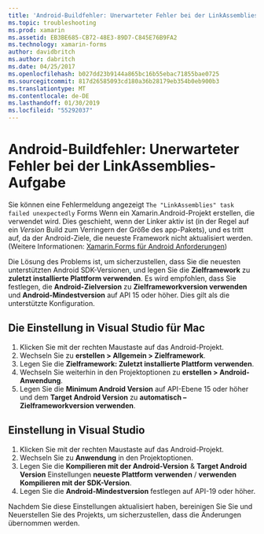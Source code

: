 ```yaml
---
title: 'Android-Buildfehler: Unerwarteter Fehler bei der LinkAssemblies-Aufgabe'
ms.topic: troubleshooting
ms.prod: xamarin
ms.assetid: EB3BE685-CB72-48E3-89D7-C845E76B9FA2
ms.technology: xamarin-forms
author: davidbritch
ms.author: dabritch
ms.date: 04/25/2017
ms.openlocfilehash: b027dd23b9144a865bc16b55ebac71855bae0725
ms.sourcegitcommit: 817d26585093cd180a36b28179eb354b0eb900b3
ms.translationtype: MT
ms.contentlocale: de-DE
ms.lasthandoff: 01/30/2019
ms.locfileid: "55292037"
---
```

# <a name="android-build-error--the-linkassemblies-task-failed-unexpectedly"></a>Android-Buildfehler: Unerwarteter Fehler bei der LinkAssemblies-Aufgabe

Sie können eine Fehlermeldung angezeigt `The "LinkAssemblies" task failed unexpectedly` Forms Wenn ein Xamarin.Android-Projekt erstellen, die verwendet wird. Dies geschieht, wenn der Linker aktiv ist (in der Regel auf ein *Version* Build zum Verringern der Größe des app-Pakets), und es tritt auf, da der Android-Ziele, die neueste Framework nicht aktualisiert werden. (Weitere Informationen: [Xamarin.Forms für Android Anforderungen](~/get-started/installation.md#android))

Die Lösung des Problems ist, um sicherzustellen, dass Sie die neuesten unterstützten Android SDK-Versionen, und legen Sie die **Zielframework** zu **zuletzt installierte Plattform verwenden**. Es wird empfohlen, dass Sie festlegen, die **Android-Zielversion** zu **Zielframeworkversion verwenden** und **Android-Mindestversion** auf API 15 oder höher. Dies gilt als die unterstützte Konfiguration.

## <a name="setting-in-visual-studio-for-mac"></a>Die Einstellung in Visual Studio für Mac

1.  Klicken Sie mit der rechten Maustaste auf das Android-Projekt.
2.  Wechseln Sie zu **erstellen > Allgemein > Zielframework**.
3.  Legen Sie die **Zielframework: Zuletzt installierte Plattform verwenden**.
4.  Wechseln Sie weiterhin in den Projektoptionen zu **erstellen > Android-Anwendung**.
5.  Legen Sie die **Minimum Android Version** auf API-Ebene 15 oder höher und dem **Target Android Version** zu **automatisch – Zielframeworkversion verwenden**.

## <a name="setting-in-visual-studio"></a>Einstellung in Visual Studio

1.  Klicken Sie mit der rechten Maustaste auf das Android-Projekt.
2.  Wechseln Sie zu **Anwendung** in den Projektoptionen.
3.  Legen Sie die **Kompilieren mit der Android-Version** & **Target Android Version** Einstellungen **neueste Plattform verwenden** / **verwenden Kompilieren mit der SDK-Version**.
4.  Legen Sie die **Android-Mindestversion** festlegen auf API-19 oder höher.

Nachdem Sie diese Einstellungen aktualisiert haben, bereinigen Sie Sie und Neuerstellen Sie des Projekts, um sicherzustellen, dass die Änderungen übernommen werden.

